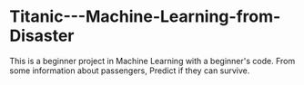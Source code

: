 # Titanic---Machine-Learning-from-Disaster
This is a beginner project in Machine Learning with a beginner's code. From some information about passengers, Predict if they can survive.
